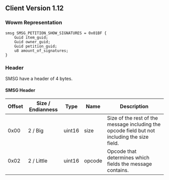 ## Client Version 1.12

### Wowm Representation
```rust,ignore
smsg SMSG_PETITION_SHOW_SIGNATURES = 0x01BF {
    Guid item_guid;    
    Guid owner_guid;    
    Guid petition_guid;    
    u8 amount_of_signatures;    
}

```
### Header
SMSG have a header of 4 bytes.

#### SMSG Header
| Offset | Size / Endianness | Type   | Name   | Description |
| ------ | ----------------- | ------ | ------ | ----------- |
| 0x00   | 2 / Big           | uint16 | size   | Size of the rest of the message including the opcode field but not including the size field.|
| 0x02   | 2 / Little        | uint16 | opcode | Opcode that determines which fields the message contains.|
